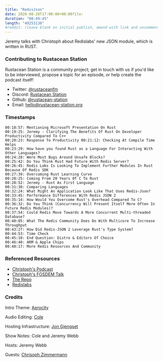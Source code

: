 ```yaml
---
title: "RedisJson" 
date: 2020-08-28T17:00:00+00:00file: 
duration: "00:49:45"
length: "49253138"
#reddit: (leave blank on initial publish, amend with link and uncomment this line after Reddit thread has been posted)
---
```

Jeremy talks with Christoph about Redislabs' new JSON module, which is written in RUST.

### Contributing to Rustacean Station

Rustacean Station is a community project; get in touch with us if you'd like to be interviewed, propose a topic for an episode, or help create the podcast itself!

 - Twitter: [@rustaceanfm](https://twitter.com/rustaceanfm)
 - Discord: [Rustacean Station](https://discord.gg/cHc3Gyc)
 - Github: [@rustacean-station](https://github.com/rustacean-station/)
 - Email: [hello@rustacean-station.org](mailto:hello@rustacean-station.org)

### Timestamps 
```00:15:12: Why Rust 
00:18:57: Mentioning Microsoft Presentation On Rust 
00:19:25: Jeremy - Clarifying The Benefits Of Rust On Developer Productivity Compared To C++ 
00:20:23: Response To Productivity 00:21:12: Checking At Compile Time Helps 
00:23:29: How have you found Rust as a Language For Interacting With Other Languages?  
00:24:28: Were Most Bugs Around Unsafe Blocks?
00:25:42: Do You Think Rust Had Future With Redis Server?
00:26:45: Redis Labs Is Looking To Implement Further Modules In Rust Because Of Redis SDK
00:27:39: Overcoming Rust Learning Curve
00:28:25: Coming From 20 Years Of C To Rust
00:28:52: Jeremy - Rust As First Language
00:31:30: Comparing Languages
00:32:24: What Might An Application Look Like That Uses Redis-Json?
00:33:45: Performance Differences With Redis JSON 2
00:35:14: How Would You Overcome Rust's Overhead Compared To C?
00:36:32: Do You Think (Concurrency Will Present Itself More Often In Future Redis Modules)?
00:37:54: Could Redis Move Towards A More Concurrent Multi-threaded Database?
00:40:05: What The Redis Community Does Do With Multicore To Increase Throughput
00:43:27: How Did Redis-JSON 2 Leverage Rust's Type System?
00:44:53: Time Check
00:45:10: End Question: Distro & Editors Of Choice
00:46:40: ARM & Apple Chips
00:48:17: More Redis Resources And Community
```
### Referenced Resources

- [Christoph's Podcast](https://linuxinlaws.eu/)
- [Christoph's FOSDEM Talk](https://ftp.osuosl.org/pub/fosdem/2020/K.3.401/rust_redisjson.webm)
- [The Repo](https://github.com/RedisJSON/RedisJSON2)
- [Redislabs](University.redislabs.com)

### Credits

Intro Theme: [Aerocity](https://twitter.com/AerocityMusic)

Audio Editing: [Cole](https://twitch.tv/refactorordie)

Hosting Infrastructure: [Jon Gjengset](https://twitter.com/jonhoo/)

Show Notes: Cole and Jeremy Webb 

Hosts: Jeremy Webb 

Guests: [Chrisoph Zimmermann](https://twitter.com/7immermann/)
